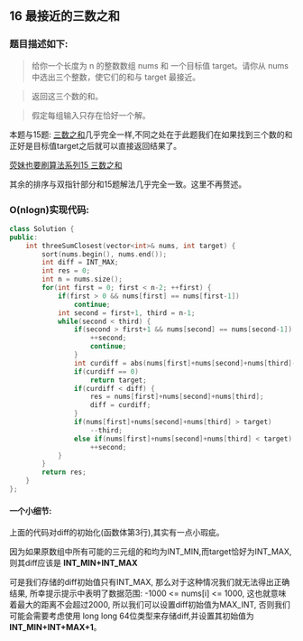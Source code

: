 ## 16 最接近的三数之和

### 题目描述如下:

> 给你一个长度为 n 的整数数组 nums 和 一个目标值 target。请你从 nums 中选出三个整数，使它们的和与 target 最接近。

> 返回这三个数的和。

> 假定每组输入只存在恰好一个解。

本题与15题: [三数之和](https://leetcode.cn/problems/3sum/)几乎完全一样,不同之处在于此题我们在如果找到三个数的和正好是目标值target之后就可以直接返回结果了。

[荧妹也要刷算法系列15 三数之和](https://leetcode.cn/problems/3sum/solutions/2762820/ying-mei-ye-yao-shua-suan-fa-xi-lie-shua-owjw/)

其余的排序与双指针部分和15题解法几乎完全一致。这里不再赘述。

### O(nlogn)实现代码:

```C++
class Solution {
public:
    int threeSumClosest(vector<int>& nums, int target) {
        sort(nums.begin(), nums.end());
        int diff = INT_MAX;
        int res = 0;
        int n = nums.size();
        for(int first = 0; first < n-2; ++first) {
            if(first > 0 && nums[first] == nums[first-1])
                continue;
            int second = first+1, third = n-1;
            while(second < third) {
                if(second > first+1 && nums[second] == nums[second-1]) {
                    ++second;
                    continue;
                }
                int curdiff = abs(nums[first]+nums[second]+nums[third]-target);
                if(curdiff == 0)
                    return target;
                if(curdiff < diff) {
                    res = nums[first]+nums[second]+nums[third];
                    diff = curdiff;
                }
                if(nums[first]+nums[second]+nums[third] > target)
                    --third;
                else if(nums[first]+nums[second]+nums[third] < target)
                    ++second;
            }
        }
        return res;
    }
};
```

#### 一个小细节:

上面的代码对diff的初始化(函数体第3行),其实有一点小瑕疵。

因为如果原数组中所有可能的三元组的和均为INT_MIN,而target恰好为INT_MAX,则其diff应该是 **INT_MIN+INT_MAX**

可是我们存储的diff初始值只有INT_MAX, 那么对于这种情况我们就无法得出正确结果, 所幸提示提示中表明了数据范围: -1000 <= nums[i] <= 1000, 这也就意味着最大的距离不会超过2000, 所以我们可以设置diff初始值为MAX_INT, 否则我们可能会需要考虑使用 long long 64位类型来存储diff,并设置其初始值为**INT_MIN+INT+MAX+1**。